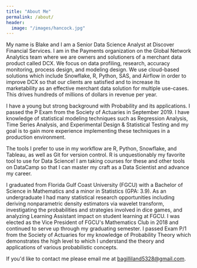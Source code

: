 ```yaml
---
title: "About Me"
permalink: /about/
header:
  image: "/images/hancock.jpg"
---
```


My name is Blake and I am a Senior Data Science Analyst at Discover Financial Services. I am in the Payments organization on the Global Network Analytics team where we are owners and solutioners of a merchant data product called DCX. We focus on data profiling, research, accuracy monitoring, process design, and modeling design. We use cloud-based solutions which include Snowflake, R, Python, SAS, and Airflow in order to improve DCX so that our clients are satisfied and to increase its marketability as an effective merchant data solution for multiple use-cases. This drives hundreds of millions of dollars in revenue per year.

I have a young but strong background with Probability and its applications. I passed the P Exam from the Society of Actuaries in September 2019. I have knowledge of statistical modeling techniques such as Regression Analysis, Time Series Analysis, and Experimental Design \& Statistical Testing and my goal is to gain more experience implementing these techniques in a production environment.

The tools I prefer to use in my workflow are R, Python, Snowflake, and Tableau, as well as Git for version control. R is unquestionably my favorite tool to use for Data Science! I am taking courses for these and other tools on DataCamp so that I can master my craft as a Data Scientist and advance my career.

I graduated from Florida Gulf Coast University (FGCU) with a Bachelor of Science in Mathematics and a minor in Statistics (GPA: 3.9). As an undergraduate I had many statistical research opportunities including deriving nonparametric density estimators via wavelet transform, investigating the probabilities and strategies involved in dice games, and analyzing Learning Assistant impact on student learning at FGCU. I was elected as the Vice President of FGCU's Mathematics Club in 2018 and continued to serve up through my graduating semester. I passed Exam P/1 from the Society of Actuaries for my knowledge of Probability Theory which demonstrates the high level to which I understand the theory and applications of various probabilistic concepts. 

If you'd like to contact me please email me at bagilliland5328@gmail.com.